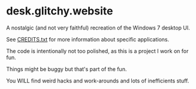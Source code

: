 # desk.glitchy.website

A nostalgic (and not very faithful) recreation of the Windows 7 desktop UI.

See [CREDITS.txt](./src/CREDITS.txt) for more information about specific applications.

The code is intentionally not too polished, as this is a project I work on for fun.

Things might be buggy but that's part of the fun.

You WILL find weird hacks and work-arounds and lots of inefficients stuff.
